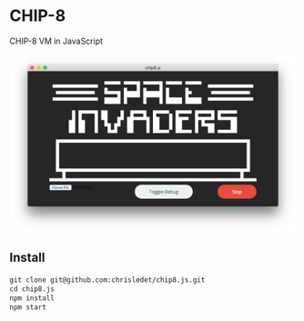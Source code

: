 # CHIP-8

CHIP-8 VM in JavaScript

![screenshot](https://raw.githubusercontent.com/chrisledet/chip8.js/master/Screenshot.png)

## Install

```shell
git clone git@github.com:chrisledet/chip8.js.git
cd chip8.js
npm install
npm start
```

